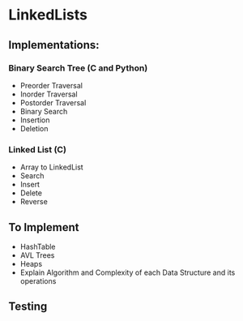 # LinkedLists

## Implementations:

### Binary Search Tree (C and Python)
* Preorder Traversal
* Inorder Traversal
* Postorder Traversal
* Binary Search
* Insertion
* Deletion

### Linked List (C)
* Array to LinkedList
* Search
* Insert
* Delete
* Reverse

## To Implement
* HashTable
* AVL Trees
* Heaps
* Explain Algorithm and Complexity of each Data Structure and its operations

## Testing
